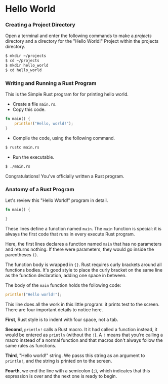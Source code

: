 # Hello World

### Creating a Project Directory

Open a terminal and enter the following commands to make a *projects* directory and a directory for the "Hello World!" Project within the projects directory.

```bash
$ mkdir ~/projects
$ cd ~/projects
$ mkdir hello_world
$ cd hello_world
```

### Writing and Running a Rust Program

This is the Simple Rust program for for printing hello world.

- Create a file `main.rs`.
- Copy this code.

```rs
fn main() {
    println!("Hello, world!");
}
```

- Compile the code, using the following command.

```bash
$ rustc main.rs
```

- Run the executable.

```bash
$ ./main.rs
```

Congratulations! You've officially written a Rust program.


### Anatomy of a Rust Program

Let's review this "Hello World!" program in detail.

```rs
fn main() {

}
```

These lines define a function named `main`. The `main` function is special: it is always the first code that runs in every execute Rust program.

Here, the first lines declares a function named `main` that has no parameters and returns nothing. If there were parameters, they would go inside the parentheses `()`.


The function body is wrapped in `{}`. Rust requires curly brackets around all functions bodies. It's good style to place the curly bracket on the same line as the function declaration, adding one space in between.


The body of the `main` function holds the following code:

```rs
println!("Hello world!");
```

This line does all the work in this little program: it prints test to the screen. There are four important details to notice here.

**First**, Rust style is to indent with four space, not a tab.

**Second**, `println!` calls a Rust macro. It it had called a function instead, it would be entered as `println` (without the `!`). A `!` means that you're calling a macro instead of a normal function and that macros don't always follow the same rules as functions.

**Third**, "Hello world!" string. We passs this string as an argument to `println!`, and the string is printed on to the screen.

**Fourth**, we end the line with a semicolon (`;`), which indicates that this expression is over and the next one is ready to begin.